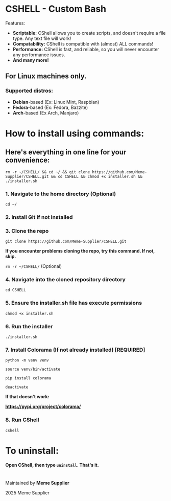 # CSHELL - Custom Bash

Features:

- **Scriptable:** CShell allows you to create scripts, and doesn't require a file type. Any text file will work!
- **Compatability:** CShell is compatible with (almost) ALL commands!
- **Performance:** CShell is fast, and reliable, so you will never encounter any performance issues.
- **And many more!**

## For **Linux** machines only.
### Supported distros:
- **Debian**-based (Ex: Linux Mint, Raspbian)
- **Fedora**-based (Ex: Fedora, Bazzite)
- **Arch**-based (Ex Arch, Manjaro)

#
# How to install using commands:

## Here's everything in one line for your convenience:
`rm -r ~/CSHELL/ && cd ~/ && git clone https://github.com/Meme-Supplier/CSHELL.git && cd CSHELL && chmod +x installer.sh && ./installer.sh`

### 1. Navigate to the home directory **(Optional)**
`cd ~/`

### 2. Install Git if not installed

### 3. Clone the repo

`git clone https://github.com/Meme-Supplier/CSHELL.git`

**If you encounter problems cloning the repo, try this command. If not, skip.**

`rm -r ~/CSHELL/` (Optional)

### 4. Navigate into the cloned repository directory
`cd CSHELL`

### 5. Ensure the installer.sh file has execute permissions
`chmod +x installer.sh`

### 6. Run the installer
`./installer.sh`

### 7. Install Colorama (If not already installed) [REQUIRED]
`python -m venv venv`

`source venv/bin/activate`

`pip install colorama`

`deactivate`

**If that doesn't work:**

**https://pypi.org/project/colorama/**

### 8. Run CShell
`cshell`

#
# To uninstall:
**Open CShell, then type `uninstall`. That's it.**

#
Maintained by **Meme Supplier**

2025 Meme Supplier
